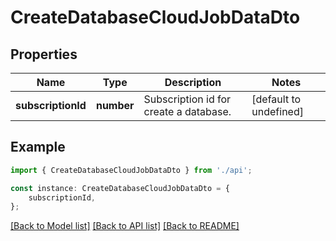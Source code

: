 # CreateDatabaseCloudJobDataDto


## Properties

Name | Type | Description | Notes
------------ | ------------- | ------------- | -------------
**subscriptionId** | **number** | Subscription id for create a database. | [default to undefined]

## Example

```typescript
import { CreateDatabaseCloudJobDataDto } from './api';

const instance: CreateDatabaseCloudJobDataDto = {
    subscriptionId,
};
```

[[Back to Model list]](../README.md#documentation-for-models) [[Back to API list]](../README.md#documentation-for-api-endpoints) [[Back to README]](../README.md)
